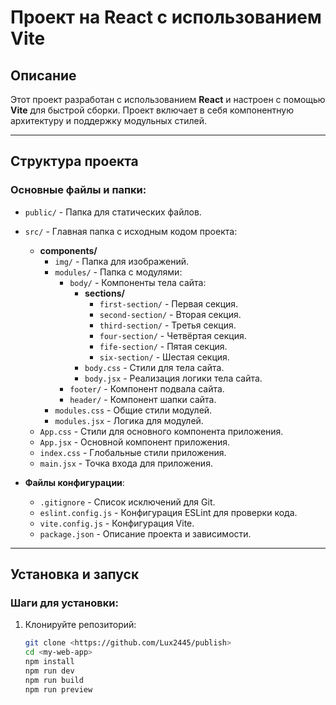 # Проект на React с использованием Vite

## Описание
Этот проект разработан с использованием **React** и настроен с помощью **Vite** для быстрой сборки. Проект включает в себя компонентную архитектуру и поддержку модульных стилей.

---

## Структура проекта

### Основные файлы и папки:
- `public/` - Папка для статических файлов.
- `src/` - Главная папка с исходным кодом проекта:
  - **components/**
    - `img/` - Папка для изображений.
    - `modules/` - Папка с модулями:
      - `body/` - Компоненты тела сайта:
        - **sections/**
          - `first-section/` - Первая секция.
          - `second-section/` - Вторая секция.
          - `third-section/` - Третья секция.
          - `four-section/` - Четвёртая секция.
          - `fife-section/` - Пятая секция.
          - `six-section/` - Шестая секция.
        - `body.css` - Стили для тела сайта.
        - `body.jsx` - Реализация логики тела сайта.
      - `footer/` - Компонент подвала сайта.
      - `header/` - Компонент шапки сайта.
    - `modules.css` - Общие стили модулей.
    - `modules.jsx` - Логика для модулей.
  - `App.css` - Стили для основного компонента приложения.
  - `App.jsx` - Основной компонент приложения.
  - `index.css` - Глобальные стили приложения.
  - `main.jsx` - Точка входа для приложения.

- **Файлы конфигурации**:
  - `.gitignore` - Список исключений для Git.
  - `eslint.config.js` - Конфигурация ESLint для проверки кода.
  - `vite.config.js` - Конфигурация Vite.
  - `package.json` - Описание проекта и зависимости.

---

## Установка и запуск

### Шаги для установки:
1. Клонируйте репозиторий:
   ```bash
   git clone <https://github.com/Lux2445/publish>
   cd <my-web-app>
   npm install
   npm run dev
   npm run build
   npm run preview
